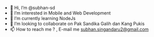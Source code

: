 - 👋 Hi, I’m @subhan-sd
- 👀 I’m interested in Mobile and Web Development 
- 🌱 I’m currently learning NodeJs 
- 💞️ I’m looking to collaborate on Pak Sandika Galih dan Kang Pukis
- 📫 How to reach me ? , E-mail me subhan.singandaru2@gmail.com

<!---
subhan-sd/subhan-sd is a ✨ special ✨ repository because its `README.md` (this file) appears on your GitHub profile.
You can click the Preview link to take a look at your changes.
--->

